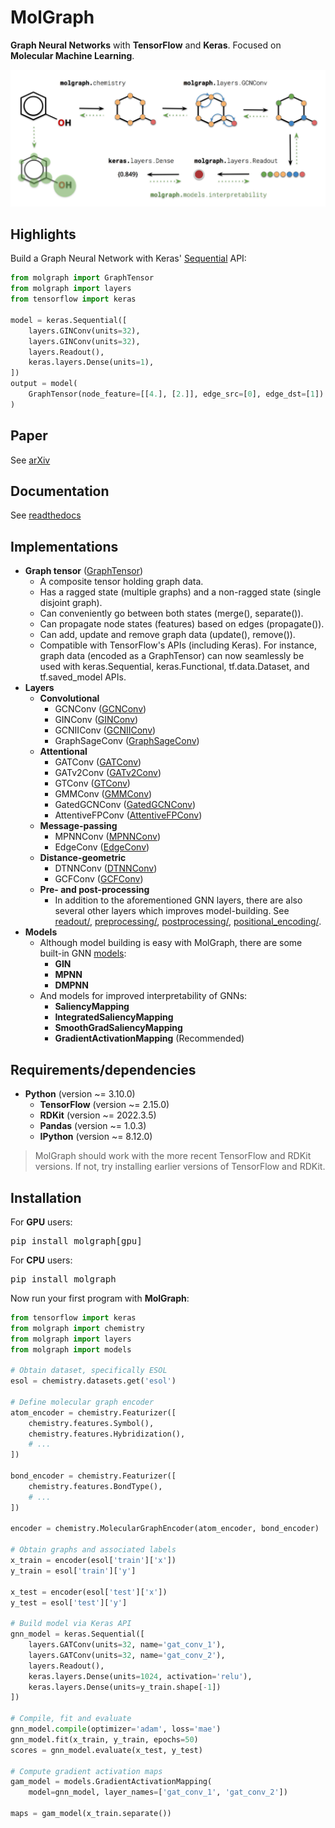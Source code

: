 # MolGraph

**Graph Neural Networks** with **TensorFlow** and **Keras**. Focused on **Molecular Machine Learning**.

<img src="https://github.com/akensert/molgraph/blob/main/media/molgraph.jpg" alt="molgraph" width="820">

## Highlights

Build a Graph Neural Network with Keras' [Sequential](https://www.tensorflow.org/api_docs/python/tf/keras/Sequential) API:

```python
from molgraph import GraphTensor
from molgraph import layers
from tensorflow import keras

model = keras.Sequential([
    layers.GINConv(units=32),
    layers.GINConv(units=32),
    layers.Readout(),
    keras.layers.Dense(units=1),
])
output = model(
    GraphTensor(node_feature=[[4.], [2.]], edge_src=[0], edge_dst=[1])
)
```

## Paper
See [arXiv](https://arxiv.org/abs/2208.09944)

## Documentation
See [readthedocs](https://molgraph.readthedocs.io/en/latest/)

## Implementations

- **Graph tensor** ([GraphTensor](http://github.com/akensert/molgraph/tree/main/molgraph/tensors/graph_tensor.py))
    - A composite tensor holding graph data.
    - Has a ragged state (multiple graphs) and a non-ragged state (single disjoint graph).
    - Can conveniently go between both states (merge(), separate()).
    - Can propagate node states (features) based on edges (propagate()).
    - Can add, update and remove graph data (update(), remove()).
    - Compatible with TensorFlow's APIs (including Keras). For instance, graph data (encoded as a GraphTensor) can now seamlessly be used with keras.Sequential, keras.Functional, tf.data.Dataset, and tf.saved_model APIs.
- **Layers**
    - **Convolutional**
        - GCNConv ([GCNConv](http://github.com/akensert/molgraph/tree/main/molgraph/layers/convolutional/gcn_conv.py))
        - GINConv ([GINConv](https://github.com/akensert/molgraph/tree/main/molgraph/layers/convolutional/gin_conv.py))
        - GCNIIConv ([GCNIIConv](https://github.com/akensert/molgraph/tree/main/molgraph/layers/convolutional/gcnii_conv.py))
        - GraphSageConv ([GraphSageConv](https://github.com/akensert/molgraph/tree/main/molgraph/layers/convolutional/graph_sage_conv.py))
    - **Attentional**
        - GATConv ([GATConv](https://github.com/akensert/molgraph/tree/main/molgraph/layers/attentional/gat_conv.py))
        - GATv2Conv ([GATv2Conv](https://github.com/akensert/molgraph/tree/main/molgraph/layers/attentional/gatv2_conv.py))
        - GTConv ([GTConv](https://github.com/akensert/molgraph/tree/main/molgraph/layers/attentional/gt_conv.py))
        - GMMConv ([GMMConv](https://github.com/akensert/molgraph/tree/main/molgraph/layers/attentional/gmm_conv.py))
        - GatedGCNConv ([GatedGCNConv](https://github.com/akensert/molgraph/tree/main/molgraph/layers/attentional/gated_gcn_conv.py))
        - AttentiveFPConv ([AttentiveFPConv](https://github.com/akensert/molgraph/tree/main/molgraph/layers/attentional/attentive_fp_conv.py))
    - **Message-passing**
        - MPNNConv ([MPNNConv](https://github.com/akensert/molgraph/tree/main/molgraph/layers/message_passing/mpnn_conv.py))
        - EdgeConv ([EdgeConv](https://github.com/akensert/molgraph/tree/main/molgraph/layers/message_passing/edge_conv.py))
    - **Distance-geometric**
        - DTNNConv ([DTNNConv](https://github.com/akensert/molgraph/tree/main/molgraph/layers/geometric/dtnn_conv.py))
        - GCFConv ([GCFConv](https://github.com/akensert/molgraph/tree/main/molgraph/layers/geometric/gcf_conv.py))
    - **Pre- and post-processing**
        - In addition to the aforementioned GNN layers, there are also several other layers which improves model-building. See [readout/](https://github.com/akensert/molgraph/tree/main/molgraph/layers/readout), [preprocessing/](https://github.com/akensert/molgraph/tree/main/molgraph/layers/preprocessing), [postprocessing/](https://github.com/akensert/molgraph/tree/main/molgraph/layers/postprocessing), [positional_encoding/](https://github.com/akensert/molgraph/tree/main/molgraph/layers/positional_encoding).
- **Models**
    - Although model building is easy with MolGraph, there are some built-in GNN [models](https://github.com/akensert/molgraph/tree/main/molgraph/models):
        - **GIN**
        - **MPNN**
        - **DMPNN**
    - And models for improved interpretability of GNNs:
        - **SaliencyMapping**
        - **IntegratedSaliencyMapping**
        - **SmoothGradSaliencyMapping**
        - **GradientActivationMapping** (Recommended)

## Requirements/dependencies
- **Python** (version ~= 3.10.0)
    - **TensorFlow** (version ~= 2.15.0)
    - **RDKit** (version ~= 2022.3.5)
    - **Pandas** (version ~= 1.0.3)
    - **IPython** (version ~= 8.12.0)

> MolGraph should work with the more recent TensorFlow and RDKit versions. If not, try installing earlier versions of TensorFlow and RDKit.

## Installation

For **GPU** users:
<pre>
pip install molgraph[gpu]
</pre>

For **CPU** users:
<pre>
pip install molgraph
</pre>

Now run your first program with **MolGraph**:

```python
from tensorflow import keras
from molgraph import chemistry
from molgraph import layers
from molgraph import models

# Obtain dataset, specifically ESOL
esol = chemistry.datasets.get('esol')

# Define molecular graph encoder
atom_encoder = chemistry.Featurizer([
    chemistry.features.Symbol(),
    chemistry.features.Hybridization(),
    # ...
])

bond_encoder = chemistry.Featurizer([
    chemistry.features.BondType(),
    # ...
])

encoder = chemistry.MolecularGraphEncoder(atom_encoder, bond_encoder)

# Obtain graphs and associated labels
x_train = encoder(esol['train']['x'])
y_train = esol['train']['y']

x_test = encoder(esol['test']['x'])
y_test = esol['test']['y']

# Build model via Keras API
gnn_model = keras.Sequential([
    layers.GATConv(units=32, name='gat_conv_1'),
    layers.GATConv(units=32, name='gat_conv_2'),
    layers.Readout(),
    keras.layers.Dense(units=1024, activation='relu'),
    keras.layers.Dense(units=y_train.shape[-1])
])

# Compile, fit and evaluate
gnn_model.compile(optimizer='adam', loss='mae')
gnn_model.fit(x_train, y_train, epochs=50)
scores = gnn_model.evaluate(x_test, y_test)

# Compute gradient activation maps
gam_model = models.GradientActivationMapping(
    model=gnn_model, layer_names=['gat_conv_1', 'gat_conv_2'])

maps = gam_model(x_train.separate())
```
